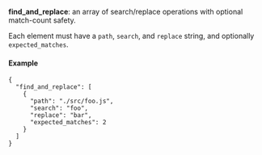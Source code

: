 **find_and_replace**: an array of search/replace operations with optional match-count safety.

Each element must have a `path`, `search`, and `replace` string, and optionally `expected_matches`.

#### Example

```
{
  "find_and_replace": [
    {
      "path": "./src/foo.js",
      "search": "foo",
      "replace": "bar",
      "expected_matches": 2
    }
  ]
}
```
